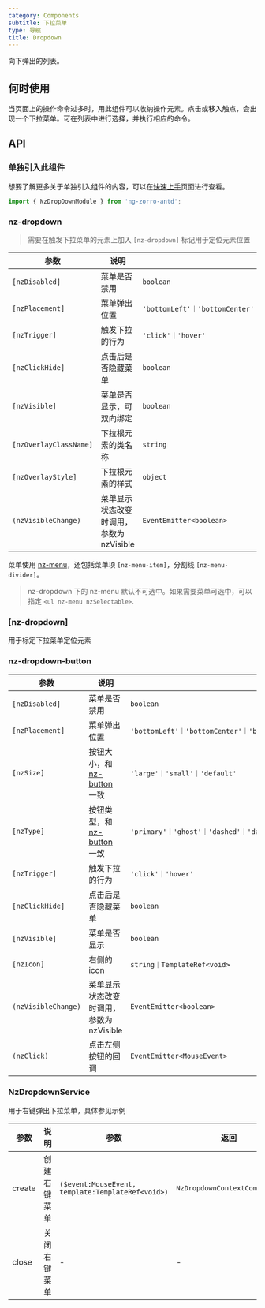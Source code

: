 ```yaml
---
category: Components
subtitle: 下拉菜单
type: 导航
title: Dropdown
---
```


向下弹出的列表。

## 何时使用

当页面上的操作命令过多时，用此组件可以收纳操作元素。点击或移入触点，会出现一个下拉菜单。可在列表中进行选择，并执行相应的命令。

## API

### 单独引入此组件

想要了解更多关于单独引入组件的内容，可以在[快速上手](/docs/getting-started/zh#单独引入某个组件)页面进行查看。

```ts
import { NzDropDownModule } from 'ng-zorro-antd';
```

### nz-dropdown

> 需要在触发下拉菜单的元素上加入 `[nz-dropdown]` 标记用于定位元素位置

| 参数 | 说明 | 类型 | 默认值 |
| --- | --- | --- | --- |
| `[nzDisabled]` | 菜单是否禁用 | `boolean` | - |
| `[nzPlacement]` | 菜单弹出位置 | `'bottomLeft'｜'bottomCenter'｜'bottomRight'｜'topLeft'｜'topCenter'｜'topRight'` | `'bottomLeft'` |
| `[nzTrigger]` | 触发下拉的行为 | `'click'｜'hover'` | `'hover'` |
| `[nzClickHide]` | 点击后是否隐藏菜单 | `boolean` | `true` |
| `[nzVisible]` | 菜单是否显示，可双向绑定 | `boolean` | - |
| `[nzOverlayClassName]` | 下拉根元素的类名称 | `string` | - |
| `[nzOverlayStyle]` | 下拉根元素的样式 | `object` | - |
| `(nzVisibleChange)` | 菜单显示状态改变时调用，参数为 nzVisible | `EventEmitter<boolean>` | - |

菜单使用 [nz-menu](/components/menu/zh)，还包括菜单项 `[nz-menu-item]`，分割线 `[nz-menu-divider]`。

> nz-dropdown 下的 nz-menu 默认不可选中。如果需要菜单可选中，可以指定 `<ul nz-menu nzSelectable>`.

### [nz-dropdown]

用于标定下拉菜单定位元素

### nz-dropdown-button

| 参数 | 说明 | 类型 | 默认值 |
| --- | --- | --- | --- |
| `[nzDisabled]` | 菜单是否禁用 | `boolean` | - |
| `[nzPlacement]` | 菜单弹出位置 | `'bottomLeft'｜'bottomCenter'｜'bottomRight'｜'topLeft'｜'topCenter'｜'topRight'` | `'bottomLeft'` |
| `[nzSize]` | 按钮大小，和 [nz-button](/components/button/zh) 一致 | `'large'｜'small'｜'default'` | `'default'` |
| `[nzType]` | 按钮类型，和 [nz-button](/components/button/zh) 一致 | `'primary'｜'ghost'｜'dashed'｜'danger'｜'default'` | `'default'` |
| `[nzTrigger]` | 触发下拉的行为 | `'click'｜'hover'` | `'hover'` |
| `[nzClickHide]` | 点击后是否隐藏菜单 | `boolean` | `true` |
| `[nzVisible]` | 菜单是否显示 | `boolean` | - |
| `[nzIcon]` | 右侧的 icon  | `string｜TemplateRef<void>` | `'ellipsis'` |
| `(nzVisibleChange)` | 菜单显示状态改变时调用，参数为 nzVisible | `EventEmitter<boolean>` | - |
| `(nzClick)` | 点击左侧按钮的回调 | `EventEmitter<MouseEvent>` | - |

### NzDropdownService

用于右键弹出下拉菜单，具体参见示例

| 参数 | 说明 | 参数 | 返回 |
| --- | --- | --- | --- |
| create | 创建右键菜单 | `($event:MouseEvent, template:TemplateRef<void>)` | `NzDropdownContextComponent` |
| close | 关闭右键菜单 | - | - |